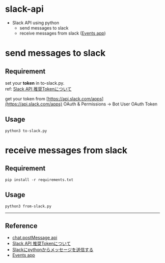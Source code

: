 # slack-api
- Slack API using python
    - send messages to slack
    - receive messages from slack ([Events app][events-app])

# send messages to slack

## Requirement
set your **token** in to-slack.py.  
ref: [Slack API 推奨Tokenについて](https://qiita.com/ykhirao/items/3b19ee6a1458cfb4ba21)

get your token from [https://api.slack.com/apps](https://api.slack.com/apps)
OAuth & Permissions -> Bot User OAuth Token


## Usage
`python3 to-slack.py`

# receive messages from slack
## Requirement
`pip install -r requirements.txt`

## Usage
`python3 from-slack.py`

<hr>

## Reference
- [chat.postMessage api](https://api.slack.com/methods/chat.postMessage)
- [Slack API 推奨Tokenについて](https://qiita.com/ykhirao/items/3b19ee6a1458cfb4ba21)
- [Slackにpythonからメッセージを送信する](https://qiita.com/stu345/items/24790710abc571aae3ea)
- [Events app][events-app]


[events-app]: https://api.slack.com/events-api
